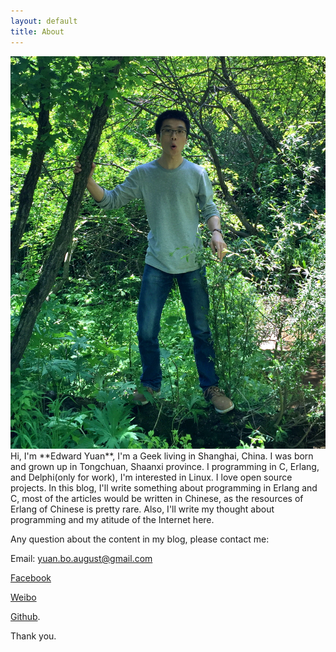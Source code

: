 ```yaml
---
layout: default
title: About
---
```



<img src="/images/edward.png" class="right" />
Hi, I'm **Edward Yuan**, I'm a Geek living in Shanghai, China. I was born and grown up in Tongchuan, Shaanxi province.  I programming in C, Erlang, and Delphi(only for work), I'm interested in Linux. I love open source projects. In this blog, I'll write something about programming in Erlang and C, most of the articles would be written in Chinese, as the resources of Erlang of Chinese is pretty rare.
Also, I'll write my thought about programming and my atitude of the Internet here.

Any question about the content in my blog, please contact me: 

Email: yuan.bo.august@gmail.com 

[Facebook] 

[Weibo] 

[Github]. 

Thank you.


[Email]: yuan.bo.august@gmail.com

[Facebook]: https://www.facebook.com/yuan.bo.august

[Weibo]: http://weibo.com/1157039454/profile

[Github]: https://github.com/EdwardYuan


